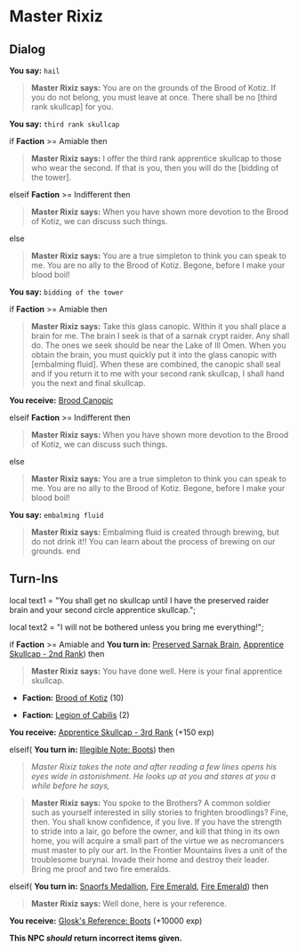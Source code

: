 # Master Rixiz
## Dialog

**You say:** `hail`



>**Master Rixiz says:** You are on the grounds of the Brood of Kotiz. If you do not belong, you must leave at once. There shall be no [third rank skullcap] for you.

**You say:** `third rank skullcap`



if **Faction** >= Amiable then



>**Master Rixiz says:** I offer the third rank apprentice skullcap to those who wear the second. If that is you, then you will do the [bidding of the tower].


elseif **Faction** >= Indifferent then



>**Master Rixiz says:** When you have shown more devotion to the Brood of Kotiz, we can discuss such things.


else



>**Master Rixiz says:** You are a true simpleton to think you can speak to me.  You are no ally to the Brood of Kotiz.  Begone, before I make your blood boil!


**You say:** `bidding of the tower`



if **Faction** >= Amiable then



>**Master Rixiz says:** Take this glass canopic. Within it you shall place a brain for me. The brain I seek is that of a sarnak crypt raider. Any shall do. The ones we seek should be near the Lake of Ill Omen. When you obtain the brain, you must quickly put it into the glass canopic with [embalming fluid]. When these are combined, the canopic shall seal and if you return it to me with your second rank skullcap, I shall hand you the next and final skullcap.



**You receive:**  [Brood Canopic](/item/17023)


elseif **Faction** >= Indifferent then



>**Master Rixiz says:** When you have shown more devotion to the Brood of Kotiz, we can discuss such things.


else



>**Master Rixiz says:** You are a true simpleton to think you can speak to me.  You are no ally to the Brood of Kotiz.  Begone, before I make your blood boil!


**You say:** `embalming fluid`



>**Master Rixiz says:** Embalming fluid is created through brewing, but do not drink it!! You can learn about the process of brewing on our grounds.
end

## Turn-Ins



local text1 = "You shall get no skullcap until I have the preserved raider brain and your second circle apprentice skullcap.";

local text2 = "I will not be bothered unless you bring me everything!";





if **Faction** >= Amiable and  **You turn in:** [Preserved Sarnak Brain](/item/12411), [Apprentice Skullcap - 2nd Rank](/item/4261)) then


>**Master Rixiz says:** You have done well. Here is your final apprentice skullcap.


* __Faction:__ [Brood of Kotiz](/faction/443) (10)


* __Faction:__ [Legion of Cabilis](/faction/441) (2)


 **You receive:**  [Apprentice Skullcap - 3rd Rank](/item/4262) (+150 exp)

elseif( **You turn in:** [Illegible Note: Boots](/item/14794)) then


>*Master Rixiz takes the note and after reading a few lines opens his eyes wide in astonishment. He looks up at you and stares at you a while before he says,*


>**Master Rixiz says:** You spoke to the Brothers? A common soldier such as yourself interested in silly stories to frighten broodlings? Fine, then. You shall know confidence, if you live. If you have the strength to stride into a lair, go before the owner, and kill that thing in its own home, you will acquire a small part of the virtue we as necromancers must master to ply our art. In the Frontier Mountains lives a unit of the troublesome burynai. Invade their home and destroy their leader. Bring me proof and two fire emeralds.

elseif( **You turn in:** [Snaorfs Medallion](/item/14810), [Fire Emerald](/item/10033), [Fire Emerald](/item/10033)) then


>**Master Rixiz says:** Well done, here is your reference.


 **You receive:**  [Glosk's Reference: Boots](/item/14813) (+10000 exp)

**This NPC *should* return incorrect items given.**





